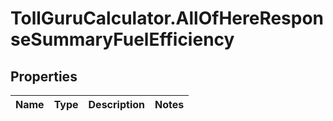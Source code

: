 # TollGuruCalculator.AllOfHereResponseSummaryFuelEfficiency

## Properties
Name | Type | Description | Notes
------------ | ------------- | ------------- | -------------
